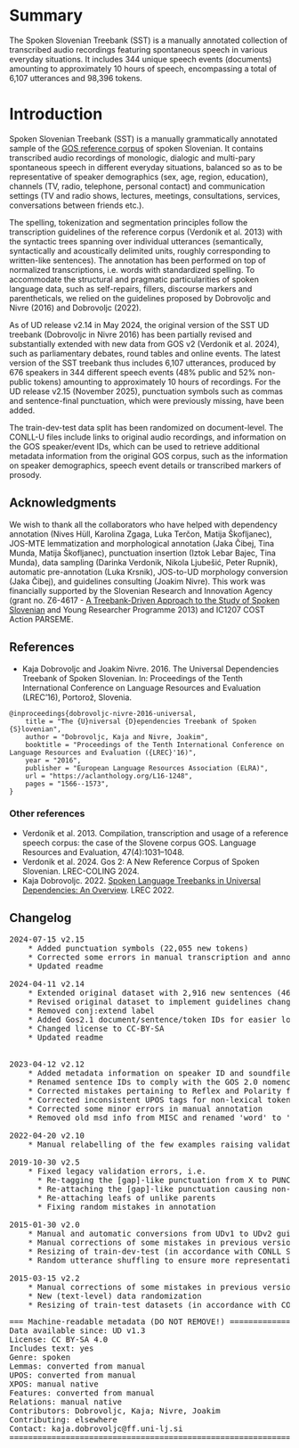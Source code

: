 # Summary

The Spoken Slovenian Treebank (SST) is a manually annotated collection of transcribed audio recordings featuring spontaneous speech in various everyday situations. It includes 344 unique speech events (documents) amounting to approximately 10 hours of speech, encompassing a total of 6,107 utterances and 98,396 tokens.

# Introduction

Spoken Slovenian Treebank (SST) is a manually grammatically annotated sample of the [GOS reference corpus](http://hdl.handle.net/11356/1863) of spoken Slovenian. It contains transcribed audio recordings of monologic, dialogic and multi-pary spontaneous speech in different everyday situations, balanced so as to be representative of speaker demographics (sex, age, region, education), channels (TV, radio, telephone, personal contact) and communication settings (TV and radio shows, lectures, meetings, consultations, services, conversations between friends etc.).

The spelling, tokenization and segmentation principles follow the transcription guidelines of the reference corpus (Verdonik et al. 2013) with the syntactic trees spanning over individual utterances (semantically, syntactically and acoustically delimited units, roughly corresponding to written-like sentences). The annotation has been performed on top of normalized transcriptions, i.e. words with standardized spelling. To accommodate the structural and pragmatic particularities of spoken language data, such as self-repairs, fillers, discourse markers and parentheticals, we relied on the guidelines proposed by Dobrovoljc and Nivre (2016) and Dobrovoljc (2022).

As of UD release v2.14 in May 2024, the original version of the SST UD treebank (Dobrovoljc in Nivre 2016) has been partially revised and substantially extended with new data from GOS v2 (Verdonik et al. 2024), such as parliamentary debates, round tables and online events. The latest version of the SST treebank thus includes 6,107 utterances, produced by 676 speakers in 344 different speech events (48% public and 52% non-public tokens) amounting to approximately 10 hours of recordings. For the UD release v2.15 (November 2025), punctuation symbols such as commas and sentence-final punctuation, which were previously missing, have been added.

The train-dev-test data split has been randomized on document-level. The CONLL-U files include links to original audio recordings, and information on the GOS speaker/event IDs, which can be used to retrieve additional metadata information from the original GOS corpus, such as the information on speaker demographics, speech event details or transcribed markers of prosody.

## Acknowledgments

We wish to thank all the collaborators who have helped with dependency annotation (Nives Hüll, Karolina Zgaga, Luka Terčon, Matija Škofljanec), JOS-MTE lemmatization and morphological annotation (Jaka Čibej, Tina Munda, Matija Škofljanec), punctuation insertion (Iztok Lebar Bajec, Tina Munda), data sampling (Darinka Verdonik, Nikola Ljubešić, Peter Rupnik), automatic pre-annotation (Luka Krsnik), JOS-to-UD morphology conversion (Jaka Čibej), and guidelines consulting (Joakim Nivre). This work was financially supported by the Slovenian Research and Innovation Agency (grant no. Z6-4617 - [A Treebank-Driven Approach to the Study of Spoken Slovenian](https://spot.ff.uni-lj.si/en/) and Young Researcher Programme 2013) and IC1207 COST Action PARSEME.


## References
* Kaja Dobrovoljc and Joakim Nivre. 2016. The Universal Dependencies Treebank of Spoken Slovenian. In: Proceedings of the Tenth International Conference on Language Resources and Evaluation (LREC’16), Portorož, Slovenia.

```
@inproceedings{dobrovoljc-nivre-2016-universal,
    title = "The {U}niversal {D}ependencies Treebank of Spoken {S}lovenian",
    author = "Dobrovoljc, Kaja and Nivre, Joakim",
    booktitle = "Proceedings of the Tenth International Conference on Language Resources and Evaluation ({LREC}'16)",
    year = "2016",
    publisher = "European Language Resources Association (ELRA)",
    url = "https://aclanthology.org/L16-1248",
    pages = "1566--1573",
}
```

### Other references
* Verdonik et al. 2013. Compilation, transcription and usage of a reference speech corpus: the case of the Slovene corpus GOS. Language Resources and  Evaluation, 47(4):1031–1048.
* Verdonik et al. 2024. Gos 2: A New Reference Corpus of Spoken Slovenian. LREC-COLING 2024.
* Kaja Dobrovoljc. 2022. [Spoken Language Treebanks in Universal Dependencies: An Overview](https://aclanthology.org/2022.lrec-1.191/). LREC 2022.


## Changelog
<pre>
2024-07-15 v2.15
    * Added punctuation symbols (22,055 new tokens)
    * Corrected some errors in manual transcription and annotation
    * Updated readme   

2024-04-11 v2.14
    * Extended original dataset with 2,916 new sentences (46,853 tokens)
    * Revised original dataset to implement guidelines changes (e.g. reparandum and discourse)
    * Removed conj:extend label
    * Added Gos2.1 document/sentence/token IDs for easier lookup
    * Changed license to CC-BY-SA
    * Updated readme   


2023-04-12 v2.12
    * Added metadata information on speaker ID and soundfile URL
    * Renamed sentence IDs to comply with the GOS 2.0 nomenclature
    * Corrected mistakes pertaining to Reflex and Polarity features
    * Corrected inconsistent UPOS tags for non-lexical tokens (all PUNCT)
    * Corrected some minor errors in manual annotation
    * Removed old msd info from MISC and renamed 'word' to 'pronunciation'

2022-04-20 v2.10
    * Manual relabelling of the few examples raising validation errors, mostly from goeswith to fixed

2019-10-30 v2.5
    * Fixed legacy validation errors, i.e.
      * Re-tagging the [gap]-like punctuation from X to PUNCT
      * Re-attaching the [gap]-like punctuation causing non-projectivity
      * Re-attaching leafs of unlike parents
      * Fixing random mistakes in annotation

2015-01-30 v2.0
    * Manual and automatic conversions from UDv1 to UDv2 guidelines
    * Manual corrections of some mistakes in previous versions
    * Resizing of train-dev-test (in accordance with CONLL ST 2017 requirements)
    * Random utterance shuffling to ensure more representative genre distributions.
    
2015-03-15 v2.2
    * Manual corrections of some mistakes in previous versions
    * New (text-level) data randomization
    * Resizing of train-test datasets (in accordance with CONLL ST 2018)
</pre>

<pre>
=== Machine-readable metadata (DO NOT REMOVE!) ================================
Data available since: UD v1.3
License: CC BY-SA 4.0
Includes text: yes
Genre: spoken
Lemmas: converted from manual
UPOS: converted from manual
XPOS: manual native
Features: converted from manual
Relations: manual native
Contributors: Dobrovoljc, Kaja; Nivre, Joakim
Contributing: elsewhere
Contact: kaja.dobrovoljc@ff.uni-lj.si
===============================================================================
</pre>
